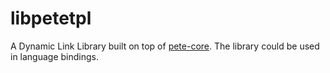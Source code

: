 # libpetetpl

A Dynamic Link Library built on top of [pete-core](https://github.com/pete-tpl/pete-core). The library could be used in language bindings.